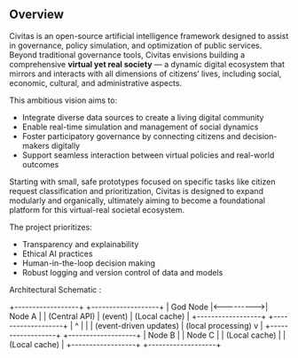 ## Overview

Civitas is an open-source artificial intelligence framework designed to assist in governance, policy simulation, and optimization of public services.  
Beyond traditional governance tools, Civitas envisions building a comprehensive **virtual yet real society** — a dynamic digital ecosystem that mirrors and interacts with all dimensions of citizens’ lives, including social, economic, cultural, and administrative aspects.

This ambitious vision aims to:  
- Integrate diverse data sources to create a living digital community  
- Enable real-time simulation and management of social dynamics  
- Foster participatory governance by connecting citizens and decision-makers digitally  
- Support seamless interaction between virtual policies and real-world outcomes  

Starting with small, safe prototypes focused on specific tasks like citizen request classification and prioritization, Civitas is designed to expand modularly and organically, ultimately aiming to become a foundational platform for this virtual-real societal ecosystem.  

The project prioritizes:  
- Transparency and explainability  
- Ethical AI practices  
- Human-in-the-loop decision making  
- Robust logging and version control of data and models  



Architectural Schematic :


+------------------+           +-------------------+
|    God Node      |<--------->|    Node A          |
|  (Central API)   |  (event)  |  (Local cache)     |
+------------------+           +-------------------+
         |                            ^
         |                            |
         | (event-driven updates)     | (local processing)
         v                            |
+------------------+           +-------------------+
|    Node B        |           |    Node C          |
|  (Local cache)   |           |  (Local cache)     |
+------------------+           +-------------------+
